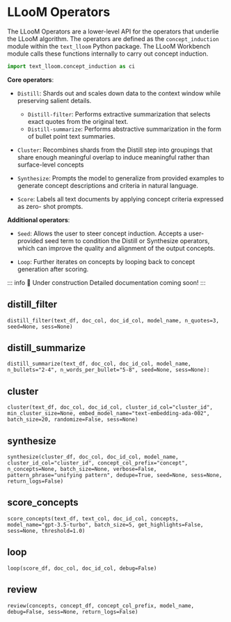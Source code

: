 # LLooM Operators

The LLooM Operators are a lower-level API for the operators that underlie the LLooM algorithm. The operators are defined as the `concept_induction` module within the `text_lloom` Python package. The LLooM Workbench module calls these functions internally to carry out concept induction.

```py
import text_lloom.concept_induction as ci
```

**Core operators**:
- `Distill`: Shards out and scales down data to the context window while preserving salient details.
    - `Distill-filter`: Performs extractive summarization that selects exact quotes from the original text.
    - `Distill-summarize`: Performs abstractive summarization in the form of bullet point text summaries.

- `Cluster`: Recombines shards from the Distill step into groupings that share enough meaningful overlap to induce meaningful rather than surface-level concepts

- `Synthesize`: Prompts the model to generalize from provided examples to generate concept descriptions and criteria in natural language.

- `Score`:  Labels all text documents by applying concept criteria expressed as zero- shot prompts.

**Additional operators**:
- `Seed`: Allows the user to steer concept induction. Accepts a user-provided seed term to condition the Distill or Synthesize operators, which can improve the quality and alignment of the output concepts.

- `Loop`: Further iterates on concepts by looping back to concept generation after scoring.

::: info 🚧 Under construction
Detailed documentation coming soon!
:::

## distill_filter
`distill_filter(text_df, doc_col, doc_id_col, model_name, n_quotes=3, seed=None, sess=None)`

## distill_summarize
`distill_summarize(text_df, doc_col, doc_id_col, model_name, n_bullets="2-4", n_words_per_bullet="5-8", seed=None, sess=None):`

## cluster
`cluster(text_df, doc_col, doc_id_col, cluster_id_col="cluster_id", min_cluster_size=None, embed_model_name="text-embedding-ada-002", batch_size=20, randomize=False, sess=None)`

## synthesize
`synthesize(cluster_df, doc_col, doc_id_col, model_name, cluster_id_col="cluster_id", concept_col_prefix="concept", n_concepts=None, batch_size=None, verbose=False, pattern_phrase="unifying pattern", dedupe=True, seed=None, sess=None, return_logs=False)`

## score_concepts
`score_concepts(text_df, text_col, doc_id_col, concepts, model_name="gpt-3.5-turbo", batch_size=5, get_highlights=False, sess=None, threshold=1.0)`

## loop
`loop(score_df, doc_col, doc_id_col, debug=False)`

## review
`review(concepts, concept_df, concept_col_prefix, model_name, debug=False, sess=None, return_logs=False)`